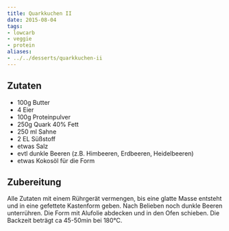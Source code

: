 ```yaml
---
title: Quarkkuchen II
date: 2015-08-04
tags:
- lowcarb
- veggie
- protein
aliases:
- ../../desserts/quarkkuchen-ii
---
```


## Zutaten
- 100g   Butter
- 4      Eier
- 100g   Proteinpulver
- 250g   Quark 40% Fett
- 250 ml Sahne
- 2 EL   Süßstoff
- etwas Salz
- evtl dunkle Beeren (z.B. Himbeeren, Erdbeeren, Heidelbeeren)
- etwas Kokosöl für die Form

## Zubereitung
Alle Zutaten mit einem Rührgerät vermengen, bis eine glatte Masse entsteht und in eine gefettete Kastenform geben. Nach Belieben noch dunkle Beeren unterrühren. Die Form mit Alufolie abdecken und in den Ofen schieben.
Die Backzeit beträgt ca 45-50min bei 180°C.

